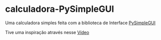 # calculadora-PySimpleGUI
Uma calculadora simples feita com a biblioteca de Interface [PySimpleGUI](https://pypi.org/project/PySimpleGUI/)

Tive uma inspiração através nesse [Vídeo](https://www.youtube.com/watch?v=x5LSTDdffFk)
